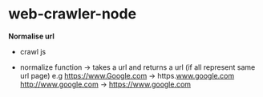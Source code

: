# web-crawler-node

**Normalise url**

* crawl js
 - normalize function -> takes a url and returns a url (if all represent same url page)
    e.g https://www.Google.com -> https.www.google.com
        http://www.google.com -> https://www.google.com
